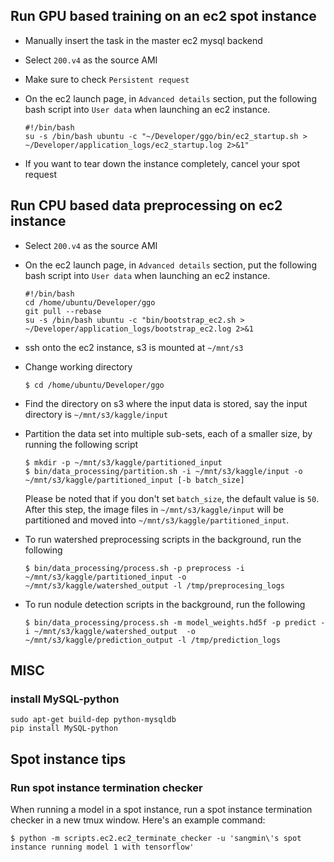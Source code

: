 ## Run GPU based training on an ec2 spot instance
- Manually insert the task in the master ec2 mysql backend
- Select `200.v4` as the source AMI
- Make sure to check `Persistent request` 
- On the ec2 launch page, in `Advanced details` section, put the following bash script into `User data` when launching an ec2 instance.

    ```
    #!/bin/bash
    su -s /bin/bash ubuntu -c "~/Developer/ggo/bin/ec2_startup.sh > ~/Developer/application_logs/ec2_startup.log 2>&1"
    ```

- If you want to tear down the instance completely, cancel your spot request

## Run CPU based data preprocessing on ec2 instance
- Select `200.v4` as the source AMI 
- On the ec2 launch page, in `Advanced details` section, put the following bash script into `User data` when launching an ec2 instance.

    ```
    #!/bin/bash
    cd /home/ubuntu/Developer/ggo
    git pull --rebase
    su -s /bin/bash ubuntu -c "bin/bootstrap_ec2.sh > ~/Developer/application_logs/bootstrap_ec2.log 2>&1
    ```

- ssh onto the ec2 instance, s3 is mounted at `~/mnt/s3`
- Change working directory

    ```
    $ cd /home/ubuntu/Developer/ggo
    ```

- Find the directory on s3 where the input data is stored, say the input directory is `~/mnt/s3/kaggle/input`
- Partition the data set into multiple sub-sets, each of a smaller size, by running the following script

    ```
    $ mkdir -p ~/mnt/s3/kaggle/partitioned_input
    $ bin/data_processing/partition.sh -i ~/mnt/s3/kaggle/input -o ~/mnt/s3/kaggle/partitioned_input [-b batch_size]
    ```

    Please be noted that if you don't set `batch_size`, the default value is `50`.
    After this step, the image files in `~/mnt/s3/kaggle/input` will be partitioned and moved into `~/mnt/s3/kaggle/partitioned_input`.
- To run watershed preprocessing scripts in the background, run the following

    ```
    $ bin/data_processing/process.sh -p preprocess -i ~/mnt/s3/kaggle/partitioned_input -o ~/mnt/s3/kaggle/watershed_output -l /tmp/preprocesing_logs 
    ```

- To run nodule detection scripts in the background, run the following

    ```
    $ bin/data_processing/process.sh -m model_weights.hd5f -p predict -i ~/mnt/s3/kaggle/watershed_output  -o ~/mnt/s3/kaggle/prediction_output -l /tmp/prediction_logs 
    ```
    
## MISC
### install MySQL-python

```
sudo apt-get build-dep python-mysqldb
pip install MySQL-python
```

## Spot instance tips
### Run spot instance termination checker
When running a model in a spot instance, run a spot instance termination checker in a new tmux window. Here's an example command:
```
$ python -m scripts.ec2.ec2_terminate_checker -u 'sangmin\'s spot instance running model 1 with tensorflow'
```
